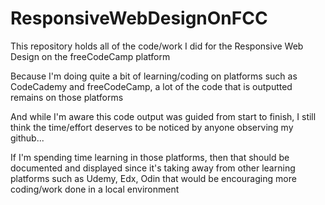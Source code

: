 # ResponsiveWebDesignOnFCC

This repository holds all of the code/work I did for the Responsive Web Design on the freeCodeCamp platform

Because I'm doing quite a bit of learning/coding on platforms such as CodeCademy and freeCodeCamp, a lot of the code that is outputted remains on those platforms

And while I'm aware this code output was guided from start to finish, I still think the time/effort deserves to be noticed by anyone observing my github...

If I'm spending time learning in those platforms, then that should be documented and displayed since it's taking away from other learning platforms
such as Udemy, Edx, Odin that would be encouraging more coding/work done in a local environment
